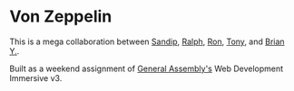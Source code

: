 Von Zeppelin
============

This is a mega collaboration between [Sandip](https://github.com/strivedi183), [Ralph](https://github.com/RalphBernardo), [Ron](https://github.com/ron-), [Tony](https://github.com/khalua), and [Brian Y.](https://github.com/brianyingling).

Built as a weekend assignment of [General Assembly's](https://generalassemb.ly/) Web Development Immersive v3.


